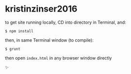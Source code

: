 # kristinzinser2016

to get site running locally, CD into directory in Terminal, and:

```$ npm install```

then, in same Terminal window (to compile):

```$ grunt```

then open `index.html` in any browser window directly

✨
